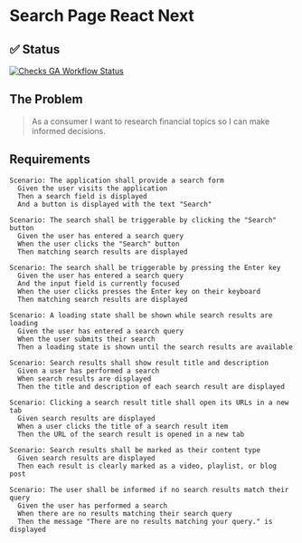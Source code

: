 # Search Page React Next

## ✅ Status

[![Checks GA Workflow Status](https://img.shields.io/github/actions/workflow/status/tiagoporto/search-page-react-next/checks.yml?branch=main&label=checks&logo=githubactions&logoColor=white&style=flat-square)](https://github.com/tiagoporto/search-page-react-next/actions/workflows/checks.yml?query=branch%3Amain)

## The Problem

> As a consumer I want to research financial topics so I can make informed
> decisions.

## Requirements

```
Scenario: The application shall provide a search form
  Given the user visits the application
  Then a search field is displayed
  And a button is displayed with the text "Search"
```

```
Scenario: The search shall be triggerable by clicking the "Search" button
  Given the user has entered a search query
  When the user clicks the "Search" button
  Then matching search results are displayed
```

```
Scenario: The search shall be triggerable by pressing the Enter key
  Given the user has entered a search query
  And the input field is currently focused
  When the user clicks presses the Enter key on their keyboard
  Then matching search results are displayed
```

```
Scenario: A loading state shall be shown while search results are loading
  Given the user has entered a search query
  When the user submits their search
  Then a loading state is shown until the search results are available
```

```
Scenario: Search results shall show result title and description
  Given a user has performed a search
  When search results are displayed
  Then the title and description of each search result are displayed
```

```
Scenario: Clicking a search result title shall open its URLs in a new tab
  Given search results are displayed
  When a user clicks the title of a search result item
  Then the URL of the search result is opened in a new tab
```

```
Scenario: Search results shall be marked as their content type
  Given search results are displayed
  Then each result is clearly marked as a video, playlist, or blog post
```

```
Scenario: The user shall be informed if no search results match their query
  Given the user has performed a search
  When there are no results matching their search query
  Then the message "There are no results matching your query." is displayed
```
